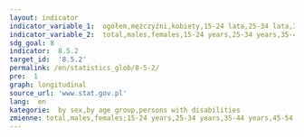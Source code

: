 ```yaml
---
layout: indicator
indicator_variable_1:  ogółem,mężczyźni,kobiety,15-24 lata,25-34 lata,35-44 lata,45-54 lata,55 lat i więcej,ogółem_
indicator_variable_2:  total,males,females,15-24 years,25-34 years,35-44 years,45-54 years,55 years and more,total_
sdg_goal: 8
indicator:  8.5.2
target_id:  '8.5.2'
permalink: /en/statistics_glob/8-5-2/
pre:  1
graph: longitudinal
source_url: 'www.stat.gov.pl'
lang:  en
kategorie:  by sex,by age group,persons with disabilities
zmienne: total,males,females;15-24 years,25-34 years,35-44 years,45-54 years,55 years and more;total
---
```


